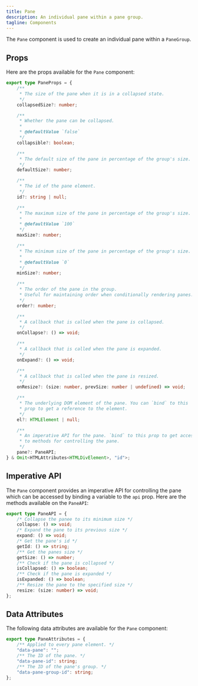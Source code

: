 ```yaml
---
title: Pane
description: An individual pane within a pane group.
tagline: Components
---
```


The `Pane` component is used to create an individual pane within a `PaneGroup`.

## Props

Here are the props available for the `Pane` component:

```ts
export type PaneProps = {
	/**
	 * The size of the pane when it is in a collapsed state.
	 */
	collapsedSize?: number;

	/**
	 * Whether the pane can be collapsed.
	 *
	 * @defaultValue `false`
	 */
	collapsible?: boolean;

	/**
	 * The default size of the pane in percentage of the group's size.
	 */
	defaultSize?: number;

	/**
	 * The id of the pane element.
	 */
	id?: string | null;

	/**
	 * The maximum size of the pane in percentage of the group's size.
	 *
	 * @defaultValue `100`
	 */
	maxSize?: number;

	/**
	 * The minimum size of the pane in percentage of the group's size.
	 *
	 * @defaultValue `0`
	 */
	minSize?: number;

	/**
	 * The order of the pane in the group.
	 * Useful for maintaining order when conditionally rendering panes.
	 */
	order?: number;

	/**
	 * A callback that is called when the pane is collapsed.
	 */
	onCollapse?: () => void;

	/**
	 * A callback that is called when the pane is expanded.
	 */
	onExpand?: () => void;

	/**
	 * A callback that is called when the pane is resized.
	 */
	onResize?: (size: number, prevSize: number | undefined) => void;

	/**
	 * The underlying DOM element of the pane. You can `bind` to this
	 * prop to get a reference to the element.
	 */
	el?: HTMLElement | null;

	/**
	 * An imperative API for the pane. `bind` to this prop to get access
	 * to methods for controlling the pane.
	 */
	pane?: PaneAPI;
} & Omit<HTMLAttributes<HTMLDivElement>, "id">;
```

## Imperative API

The `Pane` component provides an imperative API for controlling the pane which can be accessed by binding a variable to the `api` prop. Here are the methods available on the `PaneAPI`:

```ts
export type PaneAPI = {
	/* Collapse the panee to its minimum size */
	collapse: () => void;
	/* Expand the pane to its previous size */
	expand: () => void;
	/* Get the pane's id */
	getId: () => string;
	/** Get the panes size */
	getSize: () => number;
	/** Check if the pane is collapsed */
	isCollapsed: () => boolean;
	/** Check if the pane is expanded */
	isExpanded: () => boolean;
	/** Resize the pane to the specified size */
	resize: (size: number) => void;
};
```

## Data Attributes

The following data attributes are available for the `Pane` component:

```ts
export type PaneAttributes = {
	/** Applied to every pane element. */
	"data-pane": "";
	/** The ID of the pane. */
	"data-pane-id": string;
	/** The ID of the pane's group. */
	"data-pane-group-id": string;
};
```
